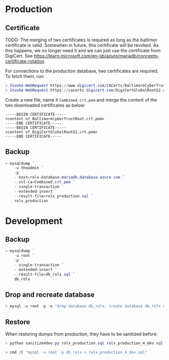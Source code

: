 # Production

## Certificate

TODO: The merging of two certificates is required as long as the baltimor certificate is valid. Somewhen in future,
this certificate will be revoked. As this happens, we no longer need it and we can just use the certificate from DigiCert.
See https://learn.microsoft.com/en-gb/azure/mariadb/concepts-certificate-rotation

For connections to the production database, two certificates are required. To fetch them, run:

```powershell
> Invoke-WebRequest https://www.digicert.com/CACerts/BaltimoreCyberTrustRoot.crt.pem -OutFile BaltimoreCyberTrustRoot.crt.pem
> Invoke-WebRequest https://cacerts.digicert.com/DigiCertGlobalRootG2.crt.pem -OutFile DigiCertGlobalRootG2.crt.pem
```

Create a new file, name it `Combined.crt.pem` and merge the content of the two downloaded certificates as below:

```
-----BEGIN CERTIFICATE-----
<content of BaltimoreCyberTrustRoot.crt.pem>
-----END CERTIFICATE-----
-----BEGIN CERTIFICATE-----
<content of DigiCertGlobalRootG2.crt.pem>
-----END CERTIFICATE-----
```

## Backup

```powershell
> mysqldump `
    -u theadmin `
    -p `
    --host=rolx-database.mariadb.database.azure.com `
    --ssl-ca=Combined.crt.pem `
    --single-transaction `
    --extended-insert `
    --result-file=rolx_production.sql `
    rolx_production
```

# Development

## Backup

```powershell
> mysqldump `
    -u root `
    -p `
    --single-transaction `
    --extended-insert `
    --result-file=db_rolx.sql `
    db_rolx
```

## Drop and recreate database

```powershell
> mysql -u root -p -e "drop database db_rolx; create database db_rolx character set utf8mb4 collate utf8mb4_unicode_ci;"
```

## Restore

When restoring dumps from production, they have to be sanitized before:

```powershell
> python sanitize4dev.py rolx_production.sql rolx_production_4_dev.sql
```


```powershell
> cmd /C "mysql -u root -p db_rolx < rolx_production_4_dev.sql"
```
